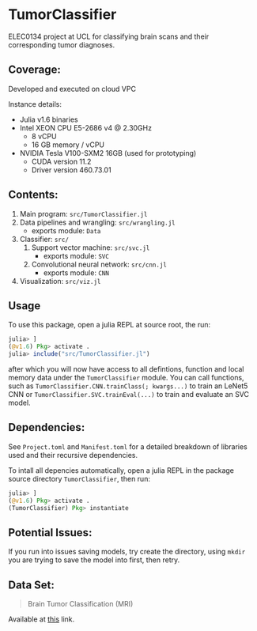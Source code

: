 # TumorClassifier

ELEC0134 project at UCL for classifying brain scans and their corresponding tumor diagnoses.

## Coverage:

Developed and executed on cloud VPC

Instance details:

- Julia v1.6 binaries
- Intel XEON CPU E5-2686 v4 @ 2.30GHz
	- 8 vCPU
	- 16 GB memory / vCPU
- NVIDIA Tesla V100-SXM2 16GB (used for prototyping)
	- CUDA version 11.2
	- Driver version 460.73.01

## Contents:

1. Main program: `src/TumorClassifier.jl`
2. Data pipelines and wrangling: `src/wrangling.jl`
   - exports module: `Data`
3. Classifier: `src/`
   1. Support vector machine: `src/svc.jl`
      - exports module: `SVC`
   2. Convolutional neural network: `src/cnn.jl`
      - exports module: `CNN`
4. Visualization: `src/viz.jl`

## Usage

To use this package, open a julia REPL at source root, the run:

```julia
julia> ]
(@v1.6) Pkg> activate .
julia> include("src/TumorClassifier.jl")
```

after which you will now have access to all defintions, function and local memory data under the `TumorClassifier` module.
You can call functions, such as `TumorClassifier.CNN.trainClass(; kwargs...)` to train an LeNet5 CNN or `TumorClassifier.SVC.trainEval(...)` to train and evaluate an SVC model.

## Dependencies:

See `Project.toml` and `Manifest.toml` for a detailed breakdown of libraries used and their recursive dependencies.

To intall all depencies automatically, open a julia REPL in the package source directory `TumorClassifier`, then run:

```julia
julia> ]
(@v1.6) Pkg> activate .
(TumorClassifier) Pkg> instantiate
```
## Potential Issues:

If you run into issues saving models, try create the directory, using `mkdir` you are trying to save the model into first, then retry.

## Data Set:

> Brain Tumor Classification (MRI)

Available at [this](https://www.kaggle.com/sartajbhuvaji/brain-tumor-classification-mri) link.
